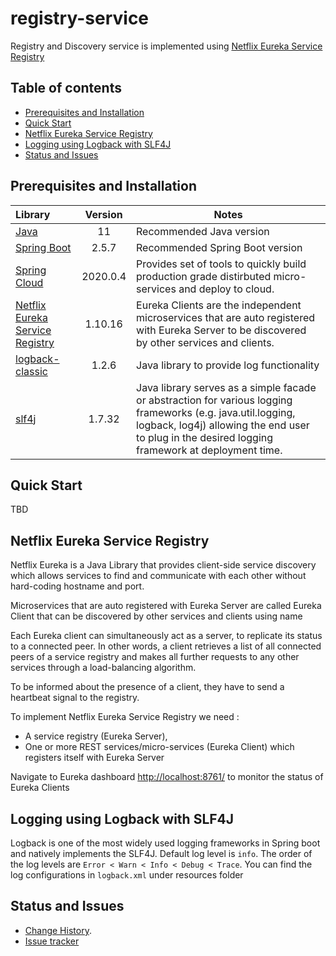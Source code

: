 # registry-service
Registry and Discovery service is implemented using [Netflix Eureka Service Registry](https://github.com/spring-cloud/spring-cloud-netflix)

## Table of contents

- [Prerequisites and Installation](#prerequisites-and-installation)
- [Quick Start](#quick-start)
- [Netflix Eureka Service Registry](#netflix-eureka-service-registry)
- [Logging using Logback with SLF4J](#logging-using-logback-with-slf4j)
- [Status and Issues](#status-and-issues)

## Prerequisites and Installation

Library | Version | Notes
:-------|:--------:|-------
[Java](https://www.oracle.com/java/technologies/javase/jdk11-archive-downloads.html) | 11 | Recommended Java version
[Spring Boot](https://spring.io/projects/spring-boot) | 2.5.7 | Recommended Spring Boot version
[Spring Cloud](https://spring.io/projects/spring-cloud) | 2020.0.4 | Provides set of tools to quickly build production grade distirbuted micro-services and deploy to cloud.
[Netflix Eureka Service Registry](https://github.com/spring-cloud/spring-cloud-netflix)| 1.10.16 | Eureka Clients are the independent microservices that are auto registered with Eureka Server to be discovered by other services and clients.
[logback-classic](http://logback.qos.ch/)| 1.2.6 | Java library to provide log functionality
[slf4j](http://www.slf4j.org/)| 1.7.32 | Java library serves as a simple facade or abstraction for various logging frameworks (e.g. java.util.logging, logback, log4j) allowing the end user to plug in the desired logging framework at deployment time.

## Quick Start
TBD

## Netflix Eureka Service Registry
Netflix Eureka is a Java Library that provides client-side service discovery which allows services to find and communicate with each other without hard-coding hostname and port. 

Microservices that are auto registered with Eureka Server are called Eureka Client that can be discovered by other services and clients using name

Each Eureka client can simultaneously act as a server, to replicate its status to a connected peer. In other words, a client retrieves a list of all connected peers of a service registry and makes all further requests to any other services through a load-balancing algorithm.

To be informed about the presence of a client, they have to send a heartbeat signal to the registry.

To implement Netflix Eureka Service Registry we need :

- A service registry (Eureka Server),
- One or more  REST services/micro-services (Eureka Client) which registers itself with Eureka Server

Navigate to Eureka dashboard <http://localhost:8761/> to monitor the status of Eureka Clients

## Logging using Logback with SLF4J
Logback is one of the most widely used logging frameworks in Spring boot and natively implements the SLF4J. Default log level is `info`. The order of the log levels are `Error < Warn < Info < Debug < Trace`. You can find the log configurations in `logback.xml` under resources folder

## Status and Issues

* [Change History](./../CHANGELOG.md).
* [Issue tracker](https://github.com/kumaran-is/microservice-springboot/issues?state=open)